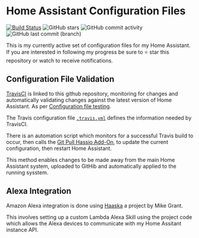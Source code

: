 # Home Assistant Configuration Files 

[![Build Status](https://travis-ci.org/jonathanadams/Home-Assistant-Configuration.svg?branch=master)](https://travis-ci.org/jonathanadams/Home-Assistant-Configuration)
![GitHub stars](https://img.shields.io/github/stars/jonathanadams/Home-Assistant-Configuration.svg)
![GitHub commit activity](https://img.shields.io/github/commit-activity/m/jonathanadams/Home-Assistant-Configuration.svg)
![GitHub last commit (branch)](https://img.shields.io/github/last-commit/jonathanadams/Home-Assistant-Configuration/master.svg)

This is my currently active set of configuration files for my Home Assistant. If you are interested in following my progress be sure to ⭐️ star this repository or watch to receive notifications.

## Configuration File Validation

[TravisCI](https://travis-ci.org/jonathanadams/Home-Assistant-Configuration) is linked to this github repository, monitoring for changes and automatically validating changes against the latest version of Home Assistant. As per [Configuration file testing](https://www.home-assistant.io/docs/ecosystem/backup/backup_github/#step-7-configuration-file-testing).

The Travis configuration file [`.travis.yml`](.travis.yml) defines the information needed by TravisCI.

There is an automation script which monitors for a successful Travis build to occur, then calls the [Git Pull Hassio Add-On](https://www.home-assistant.io/addons/git_pull/), to update the current configuration, then restart Home Assistant. 

This method enables changes to be made away from the main Home Assistant system, uploaded to GitHib and automatically applied to the running sysstem.

## Alexa Integration
Amazon Alexa integration is done using [Haaska](https://github.com/mike-grant/haaska/) a project by Mike Grant.

This involves setting up a custom Lambda Alexa Skill using the project code which allows the Alexa devices to communicate with my Home Assitant instance API.
